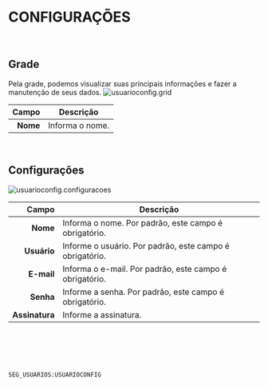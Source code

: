 # CONFIGURAÇÕES
<br>

## Grade
Pela grade, podemos visualizar suas principais informações e fazer a manutenção de seus dados.
![usuarioconfig.grid](https://raw.githubusercontent.com/netforcews/docs-siscom/master/geral/imagens/usuarioconfig.grid.png)

Campo | Descrição
--:|---
**Nome** | Informa o nome.
<br>

## Configurações
![usuarioconfig.configuracoes](https://raw.githubusercontent.com/netforcews/docs-siscom/master/geral/imagens/usuarioconfig.configuracoes.png)

Campo | Descrição
--:|---
**Nome** | Informa o nome. Por padrão, este campo é obrigatório.
**Usuário** | Informe o usuário. Por padrão, este campo é obrigatório.
**E-mail** | Informa o e-mail. Por padrão, este campo é obrigatório.
**Senha** | Informe a senha. Por padrão, este campo é obrigatório.
**Assinatura** | Informe a assinatura.
<br>
<br>
<br>
<br>

```SEG_USUARIOS:USUARIOCONFIG```
